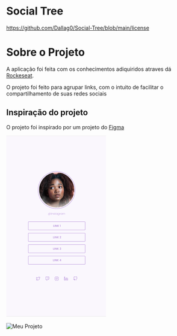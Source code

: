 # Social Tree
https://github.com/Dallag0/Social-Tree/blob/main/license

# Sobre o Projeto

A aplicação foi feita com os conhecimentos adiquiridos atraves dá [Rockeseat](https://app.rocketseat.com.br/dashboard "site da rocketsat").

O projeto foi feito para agrupar links, com o intuito de facilitar o compartilhamento de suas redes sociais

## Inspiração do projeto

O projeto foi inspirado por um projeto do [Figma](https://github.com/Dallag0/Social-Tree/blob/main/assets/ideia%20para%20projeto.png)

![Projeto Figma](https://github.com/Dallag0/Social-Tree/blob/main/assets/ideia%20para%20projeto.png)

![Meu Projeto]()
